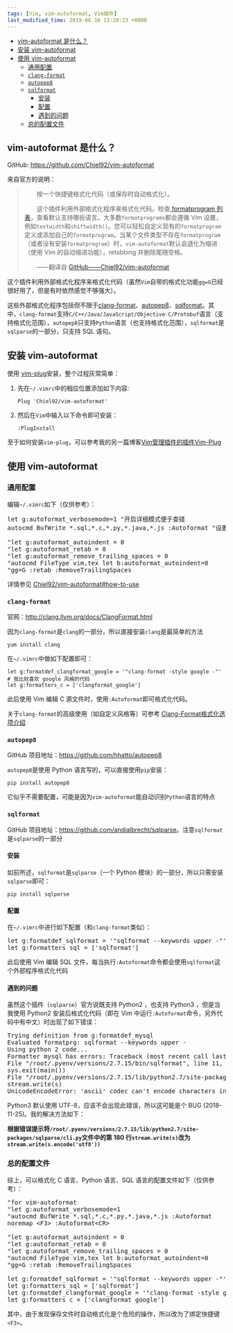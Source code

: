 ```yaml
---
tags: [Vim, vim-autoformat, Vim插件]
last_modified_time: 2019-06-10 13:20:23 +0800
---
```


<p id="markdown-toc"></p>
<!-- vim-markdown-toc GFM -->

* [vim-autoformat 是什么？](#vim-autoformat-是什么)
* [安装 vim-autoformat](#安装-vim-autoformat)
* [使用 vim-autoformat](#使用-vim-autoformat)
  * [通用配置](#通用配置)
  * [`clang-format`](#clang-format)
  * [`autopep8`](#autopep8)
  * [`sqlformat`](#sqlformat)
    * [安装](#安装)
    * [配置](#配置)
    * [遇到的问题](#遇到的问题)
  * [总的配置文件](#总的配置文件)

<!-- vim-markdown-toc -->

## vim-autoformat 是什么？
GitHub: <https://github.com/Chiel92/vim-autoformat>

[vim-autoformat]: https://github.com/Chiel92/vim-autoformat

来自官方的说明：

> &emsp;&emsp;按一个快捷键格式化代码（或保存时自动格式化）。
> 
> &emsp;&emsp;这个插件利用外部格式化程序来格式化代码。检查[ formatprogram 列表](https://github.com/Chiel92/vim-autoformat#default-formatprograms)，查看默认支持哪些语言。大多数`formatprograms`都会遵循 Vim 设置，例如`textwidth`和`shiftwidth()`。您可以轻松自定义现有的`formatprogram`定义或添加自己的`formatprogram`。当某个文件类型不存在`formatprogram`（或者没有安装`formatprogram`）时，`vim-autoformat`默认会退化为缩进（使用 Vim 的自动缩进功能），retabbing 并删除尾随空格。
>
> &emsp;&emsp;——翻译自 [GitHub——Chiel92/vim-autoformat](https://github.com/Chiel92/vim-autoformat#vim-autoformat)

这个插件利用外部格式化程序来格式化代码（虽然`Vim`自带的格式化功能`gg=G`已经很好用了，但是有时依然感觉不够强大）。

这些外部格式化程序包括但不限于[clang-format](http://clang.llvm.org/docs/ClangFormat.html)、[autopep8](https://github.com/hhatto/autopep8)、[sqlformat](https://github.com/andialbrecht/sqlparse)。其中，`clang-format`支持`C/C++/Java/JavaScript/Objective-C/Protobuf`语言（支持格式化范围），`autopep8`只支持`Python`语言（也支持格式化范围），`sqlformat`是`sqlparse`的一部分，只支持 SQL 语句。

## 安装 vim-autoformat
使用 [vim-plug][vim-plug]安装，整个过程灰常简单：
1. 先在`~/.vimrc`中的相应位置添加如下内容:
   ```
   Plug 'Chiel92/vim-autoformat'
   ```
   
2. 然后在`Vim`中输入以下命令即可安装：
   ```
   :PlugInstall
   ```

至于如何安装`vim-plug`，可以参考我的另一篇博客[Vim管理插件的插件Vim-Plug](https://wsxq2.55555.io/blog/2018/11/25/Vim管理插件的插件Vim-Plug)

## 使用 vim-autoformat
### 通用配置
编辑`~/.vimrc`如下（仅供参考）：

<pre>
let g:autoformat_verbosemode=1 "开启详细模式便于查错
autocmd BufWrite *.sql,*.c,*.py,*.java,*.js :Autoformat "设置发生保存事件时执行格式化

"let g:autoformat_autoindent = 0
"let g:autoformat_retab = 0
"let g:autoformat_remove_trailing_spaces = 0
"autocmd FileType vim,tex let b:autoformat_autoindent=0
"gg=G :retab :RemoveTrailingSpaces
</pre>

详情参见 [Chiel92/vim-autoformat#how-to-use](https://github.com/Chiel92/vim-autoformat#how-to-use)

### `clang-format`
官网：<http://clang.llvm.org/docs/ClangFormat.html>

因为`clang-format`是`clang`的一部分，所以直接安装`clang`是最简单的方法

```
yum install clang
```

在`~/.vimrc`中做如下配置即可：
```
let g:formatdef_clangformat_google = '"clang-format -style google -"' # 我比较喜欢 google 风格的代码
let g:formatters_c = ['clangformat_google']
```

此后使用 Vim 编辑 C 源文件时，使用`:Autoformat`即可格式化代码。

关于`clang-format`的高级使用（如自定义风格等）可参考 [Clang-Format格式化选项介绍][csdn-clang-format]

[csdn-clang-format]:https://blog.csdn.net/softimite_zifeng/article/details/78357898

      
[vim-plug]:https://github.com/junegunn/vim-plug

### `autopep8`
GitHub 项目地址：<https://github.com/hhatto/autopep8>

`autopep8`是使用 Python 语言写的，可以直接使用`pip`安装：

```
pip install autopep8
```

它似乎不需要配置，可能是因为`vim-autoformat`能自动识别`Python`语言的特点

      
### `sqlformat`
GitHub 项目地址：<https://github.com/andialbrecht/sqlparse>。注意`sqlformat`是`sqlparse`的一部分

#### 安装
如前所述，`sqlformat`是`sqlparse`（一个 Python 模块）的一部分，所以只需安装`sqlparse`即可：
```
pip install sqlparse
```

#### 配置
在`~/.vimrc`中进行如下配置（和`clang-format`类似）：
<pre>
let g:formatdef_sqlformat = '"sqlformat --keywords upper -"'
let g:formatters_sql = ['sqlformat']
</pre>

此后使用 Vim 编辑 SQL 文件，每当执行`:Autoformat`命令都会使用`sqlformat`这个外部程序格式化代码

#### 遇到的问题
虽然这个插件（`sqlparse`）官方说既支持 Python2 ，也支持 Python3 ，但是当我使用 Python2 安装后格式化代码（即在 Vim 中运行`:Autoformat`命令，另外代码中有中文）时出现了如下错误：

<pre>
Trying definition from g:formatdef_mysql
Evaluated formatprg: sqlformat --keywords upper -
Using python 2 code...
Formatter mysql has errors: Traceback (most recent call last):
File "/root/.pyenv/versions/2.7.15/bin/sqlformat", line 11, in &lt;module&gt;
sys.exit(main())
File "/root/.pyenv/versions/2.7.15/lib/python2.7/site-packages/sqlparse/cli.py", line 180, in main
stream.write(s)
UnicodeEncodeError: 'ascii' codec can't encode characters in position 100-101: ordinal not in range(128)
</pre>

Python3 默认使用 UTF-8，应该不会出现此错误，所以这可能是个 BUG (2018-11-25)。我的解决方法如下：

**根据错误提示将`/root/.pyenv/versions/2.7.15/lib/python2.7/site-packages/sqlparse/cli.py`文件中的第 180 行`stream.write(s)`改为`stream.write(s.encode('utf8'))`**

### 总的配置文件
综上，可以格式化 C 语言、Python 语言、SQL 语言的配置文件如下（仅供参考）：
<pre>
"for vim-autoformat
"let g:autoformat_verbosemode=1
"autocmd BufWrite *.sql,*.c,*.py,*.java,*.js :Autoformat
noremap &lt;F3&gt; :Autoformat&lt;CR&gt;

"let g:autoformat_autoindent = 0
"let g:autoformat_retab = 0
"let g:autoformat_remove_trailing_spaces = 0
"autocmd FileType vim,tex let b:autoformat_autoindent=0
"gg=G :retab :RemoveTrailingSpaces

let g:formatdef_sqlformat = '"sqlformat --keywords upper -"'
let g:formatters_sql = ['sqlformat']
let g:formatdef_clangformat_google = '"clang-format -style google -"'
let g:formatters_c = ['clangformat_google']
</pre>

其中，由于发现保存文件时自动格式化是个危险的操作，所以改为了绑定快捷键`<F3>`。
